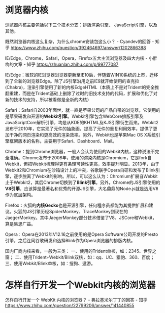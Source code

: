 # 浏览器内核

浏览器内核主要包括以下三个技术分支：排版渲染引擎、 JavaScript引擎，以及其他。

既然浏览器内核这么复杂，为什么chrome安装包这么小？ - Cyandev的回答 - 知乎
https://www.zhihu.com/question/392464697/answer/1202866388


IE/Edge，Chrome，Safari，Opera，Firefox五大主流浏览器及四大内核 - 小胖梅的文章 - 知乎
https://zhuanlan.zhihu.com/p/99777087






IE/Edge：微软的IE浏览器浏览器更新至IE10后，伴随着WIN10系统的上市，迁移到了全新的浏览器Edge。除了JS引擎沿用之前IE9就开始使用的查克拉(Chakra)，渲染引擎使用了新的内核EdgeHTML（本质上不是对Trident的完全推翻重建，而是在Trident基础上删除了过时的旧技术支持的代码，扩展和优化了对新的技术的支持，所以被看做是全新的内核）


Safari：Safari自2003年面世，就一直是苹果公司的产品自带的浏览器，它使用的是苹果研发和开源的**Webkit引擎**。Webkit引擎包含WebCore排版引擎及JavaScriptCore解析引擎，均是从KDE的KHTML及KJS引擎衍生而来。Webkit2发布于2010年，它实现了元件的抽象画，提高了元件的重复利用效率，提供了更加干净的网页渲染和更高效的渲染效率。另外，Webkit也是苹果Mac OS X系统引擎框架版本的名称，主要用于Safari、Dashboard、Mail。


Chrome：提到Chrome浏览器，一般人会认为使用的Webkit内核，这种说法不完全准确。Chrome发布于2008年，使用的渲染内核是Chromium，它是fork自Webkit，但把Webkit梳理得更有条理可读性更高，效率提升明显。2013年，由于Webkit2和Chromium在沙箱设计上的冲突，谷歌联手Opera自研和发布了Blink引擎，逐步脱离了Webkit的影响。所以，可以这么认为：Chromium扩展自Webkit止于Webkit2，其后Chrome切换到了**Blink引擎**。另外，Chrome的JS引擎使用的**V8引擎**，应该算是最著名和优秀的开源JS引擎，大名鼎鼎的Node.js就是选用V8作为底层架构。


Firefox：火狐的**内核Gecko**也是开源引擎，任何程序员都能为其提供扩展和建议。火狐的JS引擎历经SpiderMonkey、TraceMonkey到现在的JaegerMonkey。其中JaegerMonkey部分技术借鉴了V8、JSCore和Webkit，算是集思广益。


Opera：Opera在2013年V12.16之前使用的是Opera Software公司开发的Presto引擎，之后连同谷歌研发和选择Blink作为Opera浏览器的排版内核。






国内厂商内核来看，一般为三类：
一、使用的Trident单核，如：2345、世界之窗；
二、使用Trident+Webkit/Blink双核，如：qq、UC、猎豹、360、百度；
三、使用Webkit/Blink单核，如：搜狗、遨游。


# 怎样自行开发一个Webkit内核的浏览器

怎样自行开发一个 WebKit 内核的浏览器？ - 弗拉基米尔丁丁的回答 - 知乎
https://www.zhihu.com/question/22799206/answer/141440855













